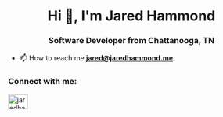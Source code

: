 <h1 align="center">Hi 👋, I'm Jared Hammond</h1>
<h3 align="center">Software Developer from Chattanooga, TN</h3>

- 📫 How to reach me **jared@jaredhammond.me**

<h3 align="left">Connect with me:</h3>
<p align="left">
<a href="https://twitter.com/jaredhammonddev" target="blank"><img align="center" src="https://raw.githubusercontent.com/rahuldkjain/github-profile-readme-generator/master/src/images/icons/Social/twitter.svg" alt="jaredhammonddev" height="30" width="40" /></a>
</p>
